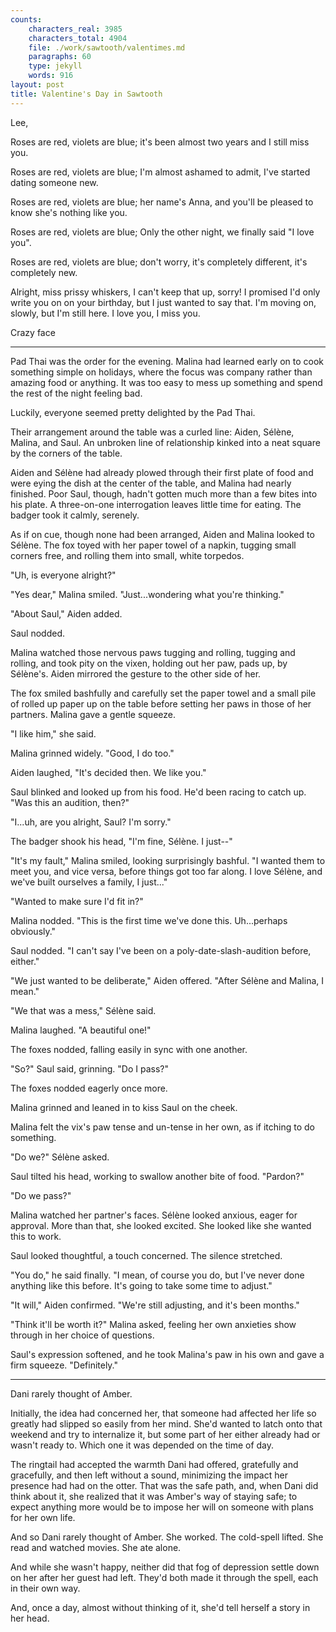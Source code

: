 ```yaml
---
counts:
    characters_real: 3985
    characters_total: 4904
    file: ./work/sawtooth/valentimes.md
    paragraphs: 60
    type: jekyll
    words: 916
layout: post
title: Valentine's Day in Sawtooth
---
```


Lee,

Roses are red,
violets are blue;
it's been almost two years
and I still miss you.

Roses are red,
violets are blue;
I'm almost ashamed to admit,
I've started dating someone new.

Roses are red,
violets are blue;
her name's Anna, and you'll be pleased to know
she's nothing like you.

Roses are red,
violets are blue;
Only the other night,
we finally said "I love you".

Roses are red,
violets are blue;
don't worry, it's completely different,
it's completely new.

Alright, miss prissy whiskers, I can't keep that up, sorry! I promised I'd only write you on on your birthday, but I just wanted to say that. I'm moving on, slowly, but I'm still here. I love you, I miss you.

Crazy face

-----

Pad Thai was the order for the evening. Malina had learned early on to cook something simple on holidays, where the focus was company rather than amazing food or anything. It was too easy to mess up something and spend the rest of the night feeling bad.

Luckily, everyone seemed pretty delighted by the Pad Thai.

Their arrangement around the table was a curled line: Aiden, Sélène, Malina, and Saul. An unbroken line of relationship kinked into a neat square by the corners of the table.

Aiden and Sélène had already plowed through their first plate of food and were eying the dish at the center of the table, and Malina had nearly finished. Poor Saul, though, hadn't gotten much more than a few bites into his plate. A three-on-one interrogation leaves little time for eating. The badger took it calmly, serenely.

As if on cue, though none had been arranged, Aiden and Malina looked to Sélène. The fox toyed with her paper towel of a napkin, tugging small corners free, and rolling them into small, white torpedos.

"Uh, is everyone alright?"

"Yes dear," Malina smiled. "Just...wondering what you're thinking."

"About Saul," Aiden added.

Saul nodded.

Malina watched those nervous paws tugging and rolling, tugging and rolling, and took pity on the vixen, holding out her paw, pads up, by Sélène's. Aiden mirrored the gesture to the other side of her.

The fox smiled bashfully and carefully set the paper towel and a small pile of rolled up paper up on the table before setting her paws in those of her partners. Malina gave a gentle squeeze.

"I like him," she said.

Malina grinned widely. "Good, I do too."

Aiden laughed, "It's decided then. We like you."

Saul blinked and looked up from his food. He'd been racing to catch up. "Was this an audition, then?"

"I...uh, are you alright, Saul? I'm sorry."

The badger shook his head, "I'm fine, Sélène. I just--"

"It's my fault," Malina smiled, looking surprisingly bashful. "I wanted them to meet you, and vice versa, before things got too far along. I love Sélène, and we've built ourselves a family, I just..."

"Wanted to make sure I'd fit in?"

Malina nodded. "This is the first time we've done this. Uh...perhaps obviously."

Saul nodded. "I can't say I've been on a poly-date-slash-audition before, either."

"We just wanted to be deliberate," Aiden offered. "After Sélène and Malina, I mean."

"We that was a mess," Sélène said.

Malina laughed. "A beautiful one!"

The foxes nodded, falling easily in sync with one another.

"So?" Saul said, grinning. "Do I pass?"

The foxes nodded eagerly once more.

Malina grinned and leaned in to kiss Saul on the cheek.

Malina felt the vix's paw tense and un-tense in her own, as if itching to do something.

"Do we?" Sélène asked.

Saul tilted his head, working to swallow another bite of food. "Pardon?"

"Do we pass?"

Malina watched her partner's faces. Sélène looked anxious, eager for approval. More than that, she looked excited. She looked like she wanted this to work.

Saul looked thoughtful, a touch concerned. The silence stretched.

"You do," he said finally. "I mean, of course you do, but I've never done anything like this before. It's going to take some time to adjust."

"It will," Aiden confirmed. "We're still adjusting, and it's been months."

"Think it'll be worth it?" Malina asked, feeling her own anxieties show through in her choice of questions.

Saul's expression softened, and he took Malina's paw in his own and gave a firm squeeze. "Definitely."

-----

Dani rarely thought of Amber.

Initially, the idea had concerned her, that someone had affected her life so greatly had slipped so easily from her mind. She'd wanted to latch onto that weekend and try to internalize it, but some part of her either already had or wasn't ready to. Which one it was depended on the time of day.

The ringtail had accepted the warmth Dani had offered, gratefully and gracefully, and then left without a sound, minimizing the impact her presence had had on the otter. That was the safe path, and, when Dani did think about it, she realized that it was Amber's way of staying safe; to expect anything more would be to impose her will on someone with plans for her own life.

And so Dani rarely thought of Amber. She worked. The cold-spell lifted. She read and watched movies. She ate alone.

And while she wasn't happy, neither did that fog of depression settle down on her after her guest had left. They'd both made it through the spell, each in their own way.

And, once a day, almost without thinking of it, she'd tell herself a story in her head.

<!-- -----

Guilt changes one, but less so than I thought it would. I spent my time in community service and my five thousand dollars --- while I'd plead guilty to trashing the house and abandoning the car, Jarred had also automatically assumed it was because I'd caught him cheating on me and had admitted his own guilt.

Not something I cared about, but I wasn't about to take the reduced sentence, such as it was.

On the flip side, it got me back up to Adam's before too long, and gave me the freedom to use my name again, to start hunting for a real job. Tomorrow's my first day back at work. The guy who runs it out of the front half of his house is quirky enough that he laughed at my story and hired me on the spot.

Whatever, I'll take it.

Now I just need to continue figuring things out with Aurora, and maybe I'll eventually find a way to settle down, feel happy. -->
